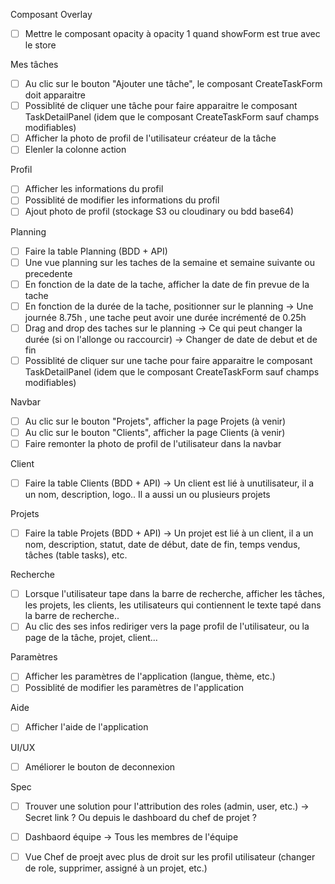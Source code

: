 Composant Overlay
- [ ] Mettre le composant opacity à opacity 1 quand showForm est true avec le store

Mes tâches
- [ ] Au clic sur le bouton "Ajouter une tâche", le composant CreateTaskForm doit apparaitre
- [ ] Possiblité de cliquer une tâche pour faire apparaitre le composant TaskDetailPanel (idem que le composant CreateTaskForm sauf champs modifiables)
- [ ] Afficher la photo de profil de l'utilisateur créateur de la tâche
- [ ] Elenler la colonne action

Profil 
- [ ] Afficher les informations du profil
- [ ] Possiblité de modifier les informations du profil
- [ ] Ajout photo de profil (stockage S3 ou cloudinary ou bdd base64)

Planning
- [ ] Faire la table Planning (BDD + API)
- [ ] Une vue planning sur les taches de la semaine et semaine suivante ou precedente
- [ ] En fonction de la date de la tache, afficher la date de fin prevue de la tache
- [ ] En fonction de la durée de la tache, positionner sur le planning -> Une journée 8.75h , une tache peut avoir une durée incrémenté de 0.25h
- [ ] Drag and drop des taches sur le planning -> Ce qui peut changer la durée (si on l'allonge ou raccourcir) -> Changer de date de debut et de fin
- [ ] Possiblité de cliquer sur une tache pour faire apparaitre le composant TaskDetailPanel (idem que le composant CreateTaskForm sauf champs modifiables)

Navbar 
- [ ] Au clic sur le bouton "Projets", afficher la page Projets (à venir)
- [ ] Au clic sur le bouton "Clients", afficher la page Clients (à venir)
- [ ] Faire remonter la photo de profil de l'utilisateur dans la navbar

Client 
- [ ] Faire la table Clients (BDD + API) -> Un client est lié à unutilisateur, il a un nom, description, logo.. Il a aussi un ou plusieurs projets

Projets
- [ ] Faire la table Projets (BDD + API) -> Un projet est lié à un client, il a un nom, description, statut, date de début, date de fin, temps vendus, tâches (table tasks), etc.

Recherche
- [ ] Lorsque l'utilisateur tape dans la barre de recherche, afficher les tâches, les projets, les clients, les utilisateurs qui contiennent le texte tapé dans la barre de recherche..
- [ ] Au clic des ses infos rediriger vers la page profil de l'utilisateur, ou la page de la tâche, projet, client...

Paramètres
- [ ] Afficher les paramètres de l'application (langue, thème, etc.)
- [ ] Possiblité de modifier les paramètres de l'application

Aide
- [ ] Afficher l'aide de l'application

UI/UX
- [ ] Améliorer le bouton de deconnexion

Spec 
- [ ] Trouver une solution pour l'attribution des roles (admin, user, etc.) -> Secret link ? Ou depuis le dashboard du chef de projet ?
- [ ] Dashbaord équipe -> Tous les membres de l'équipe
- [ ] Vue Chef de proejt avec plus de droit sur les profil utilisateur (changer de role, supprimer, assigné à un projet, etc.)




